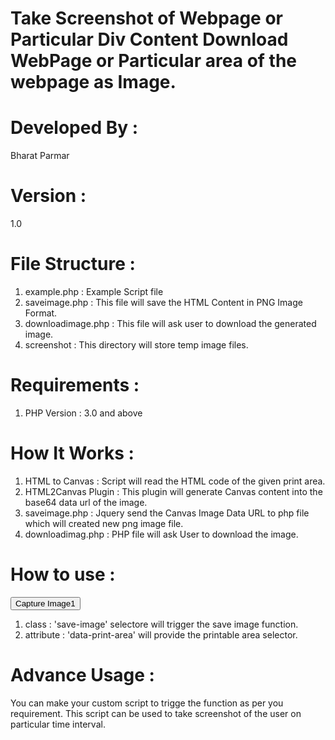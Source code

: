 # Take Screenshot of Webpage or Particular Div Content Download WebPage or Particular area of the webpage as Image.

# Developed By : 
Bharat Parmar

# Version : 
1.0

# File Structure :
1) example.php  : Example Script file 
2) saveimage.php : This file will save the HTML Content in PNG Image Format.
3) downloadimage.php : This file will ask user to download the generated image.
4) screenshot : This directory will store temp image files.

# Requirements : 
1) PHP Version : 3.0 and above

# How It Works :

1) HTML to Canvas : Script will read the HTML code of the given print area. 
2) HTML2Canvas Plugin : This plugin will generate Canvas content into the base64 data url of the image.
3) saveimage.php : Jquery send the Canvas Image Data URL to php file which will created new png image file.
4) downloadimag.php : PHP file will ask User to download the image.

# How to use : 
<button class='save-image' data-print-area='#print_div_2'>Capture Image1</button>

1) class : 'save-image' selectore will trigger the save image function.
2) attribute : 'data-print-area' will provide the printable area selector.

# Advance Usage :
You can make your custom script to trigge the function as per you requirement. This script can be used to take screenshot of the user on particular time interval.

